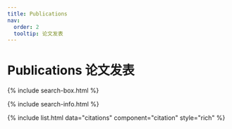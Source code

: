 ```yaml
---
title: Publications
nav:
  order: 2
  tooltip: 论文发表
---
```


# <i class="fas fa-microscope"></i>Publications 论文发表

{% include search-box.html %}

{% include search-info.html %}

{% include list.html data="citations" component="citation" style="rich" %}
